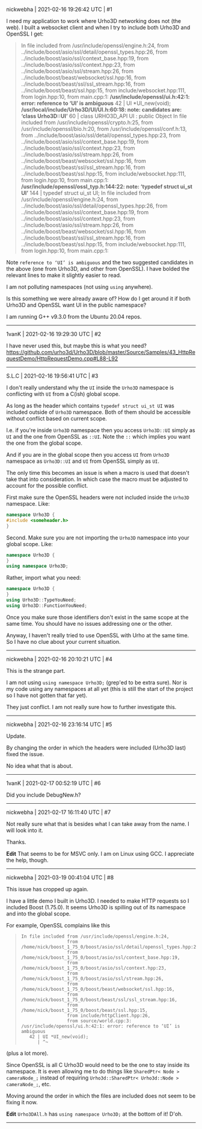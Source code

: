 nickwebha | 2021-02-16 19:26:42 UTC | #1

I need my application to work where Urho3D networking does not (the web). I built a websocket client and when I try to include both Urho3D and OpenSSL I get:
> In file included from /usr/include/openssl/engine.h:24,
>                  from ../include/boost/asio/ssl/detail/openssl_types.hpp:26,
>                  from ../include/boost/asio/ssl/context_base.hpp:19,
>                  from ../include/boost/asio/ssl/context.hpp:23,
>                  from ../include/boost/asio/ssl/stream.hpp:26,
>                  from ../include/boost/beast/websocket/ssl.hpp:16,
>                  from ../include/boost/beast/ssl/ssl_stream.hpp:16,
>                  from ../include/boost/beast/ssl.hpp:15,
>                  from include/websocket.hpp:111,
>                  from login.hpp:10,
>                  from main.cpp:1:
> **/usr/include/openssl/ui.h:42:1: error: reference to ‘UI’ is ambiguous**
>    42 | UI *UI_new(void);
> **/usr/local/include/Urho3D/UI/UI.h:60:18: note: candidates are: ‘class Urho3D::UI’**
>    60 | class URHO3D_API UI : public Object
> In file included from /usr/include/openssl/crypto.h:25,
>                  from /usr/include/openssl/bio.h:20,
>                  from /usr/include/openssl/conf.h:13,
>                  from ../include/boost/asio/ssl/detail/openssl_types.hpp:23,
>                  from ../include/boost/asio/ssl/context_base.hpp:19,
>                  from ../include/boost/asio/ssl/context.hpp:23,
>                  from ../include/boost/asio/ssl/stream.hpp:26,
>                  from ../include/boost/beast/websocket/ssl.hpp:16,
>                  from ../include/boost/beast/ssl/ssl_stream.hpp:16,
>                  from ../include/boost/beast/ssl.hpp:15,
>                  from include/websocket.hpp:111,
>                  from login.hpp:10,
>                  from main.cpp:1:
> **/usr/include/openssl/ossl_typ.h:144:22: note:                 ‘typedef struct ui_st UI’**
>   144 | typedef struct ui_st UI;
> In file included from /usr/include/openssl/engine.h:24,
>                  from ../include/boost/asio/ssl/detail/openssl_types.hpp:26,
>                  from ../include/boost/asio/ssl/context_base.hpp:19,
>                  from ../include/boost/asio/ssl/context.hpp:23,
>                  from ../include/boost/asio/ssl/stream.hpp:26,
>                  from ../include/boost/beast/websocket/ssl.hpp:16,
>                  from ../include/boost/beast/ssl/ssl_stream.hpp:16,
>                  from ../include/boost/beast/ssl.hpp:15,
>                  from include/websocket.hpp:111,
>                  from login.hpp:10,
>                  from main.cpp:1:

Note `reference to ‘UI’ is ambiguous` and the two suggested candidates in the above (one from Urho3D, and other from OpenSSL). I have bolded the relevant lines to make it slightly easier to read.

I am not polluting namespaces (not using `using` anywhere).

Is this something we were already aware of? How do I get around it if both Urho3D and OpenSSL want UI in the public namespace?

I am running G++ v9.3.0 from the Ubuntu 20.04 repos.

-------------------------

1vanK | 2021-02-16 19:29:30 UTC | #2

I have never used this, but maybe this is what you need?  https://github.com/urho3d/Urho3D/blob/master/Source/Samples/43_HttpRequestDemo/HttpRequestDemo.cpp#L88-L92

-------------------------

S.L.C | 2021-02-16 19:56:41 UTC | #3

I don't really understand why the `UI` inside the `Urho3D` namespace is conflicting with `UI` from a C(ish) global scope.

As long as the header which contains `typedef struct ui_st UI` was included outside of `Urho3D` namespace. Both of them should be accessible without conflict based on current scope.

I.e. if you're inside `Urho3D` namespace then you access `Urho3D::UI` simply as `UI` and the one from OpenSSL as `::UI`. Note the `::` which implies you want the one from the global scope.

And if you are in the global scope then you access `UI` from `Urho3D` namespace as `Urho3D::UI` and `UI` from OpenSSL simply as `UI`.

The only time this becomes an issue is when a macro is used that doesn't take that into consideration. In which case the macro must be adjusted to account for the possible conflict.

First make sure the OpenSSL headers were not included inside the `Urho3D` namespace. Like:
```cpp
namespace Urho3D {
#include <someheader.h>
}
```

Second. Make sure you are not importing the `Urho3D` namespace into your global scope. Like:
```cpp
namespace Urho3D {
}
using namespace Urho3D;
```
Rather, import what you need:
```cpp
namespace Urho3D {
}
using Urho3D::TypeYouNeed;
using Urho3D::FunctionYouNeed;
```

Once you make sure those identifiers don't exist in the same scope at the same time. You should have no issues addressing one or the other.

Anyway, I haven't really tried to use OpenSSL with Urho at the same time. So I have no clue about your current situation.

-------------------------

nickwebha | 2021-02-16 20:10:21 UTC | #4

This is the strange part.

I am not using `using namespace Urho3D;` (grep'ed to be extra sure). Nor is my code using any namespaces at all yet (this is still the start of the project so I have not gotten that far yet).

They just conflict. I am not really sure how to further investigate this.

-------------------------

nickwebha | 2021-02-16 23:16:14 UTC | #5

Update.

By changing the order in which the headers were included (Urho3D last) fixed the issue.

No idea what that is about.

-------------------------

1vanK | 2021-02-17 00:52:19 UTC | #6

Did you include DebugNew.h?

-------------------------

nickwebha | 2021-02-17 16:11:40 UTC | #7

Not really sure what that is besides what I can take away from the name. I will look into it.

Thanks.

**Edit**
That seems to be for MSVC only. I am on Linux using GCC. I appreciate the help, though.

-------------------------

nickwebha | 2021-03-19 00:41:04 UTC | #8

This issue has cropped up again.

I have a little demo I built in Urho3D. I needed to make HTTP requests so I included Boost (1.75.0). It seems Urho3D is spilling out of its namespace and into the global scope.

For example, OpenSSL complains like this
>     In file included from /usr/include/openssl/engine.h:24,
>                      from /home/nick/boost_1_75_0/boost/asio/ssl/detail/openssl_types.hpp:26,
>                      from /home/nick/boost_1_75_0/boost/asio/ssl/context_base.hpp:19,
>                      from /home/nick/boost_1_75_0/boost/asio/ssl/context.hpp:23,
>                      from /home/nick/boost_1_75_0/boost/asio/ssl/stream.hpp:26,
>                      from /home/nick/boost_1_75_0/boost/beast/websocket/ssl.hpp:16,
>                      from /home/nick/boost_1_75_0/boost/beast/ssl/ssl_stream.hpp:16,
>                      from /home/nick/boost_1_75_0/boost/beast/ssl.hpp:15,
>                      from include/httpClient.hpp:26,
>                      from source/world.cpp:3:
>     /usr/include/openssl/ui.h:42:1: error: reference to ‘UI’ is ambiguous
>        42 | UI *UI_new(void);
>           | ^~
(plus a lot more).

Since OpenSSL is all C Urho3D would need to be the one to stay inside its namespace. It is even allowing me to do things like `SharedPtr< Node > cameraNode_;` instead of requiring `Urho3d::SharedPtr< Urho3d::Node > cameraNode_;`, etc.

Moving around the order in which the files are included does not seem to be fixing it now.

**Edit**
`Urho3DAll.h` has `using namespace Urho3D;` at the bottom of it! D'oh.

-------------------------

